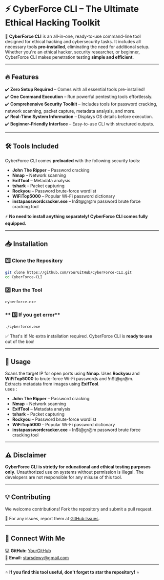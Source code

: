 # ⚡ CyberForce CLI – The Ultimate Ethical Hacking Toolkit

🚀 **CyberForce CLI** is an all-in-one, ready-to-use command-line tool designed for ethical hacking and cybersecurity tasks. It includes all necessary tools **pre-installed**, eliminating the need for additional setup. Whether you're an ethical hacker, security researcher, or beginner, CyberForce CLI makes penetration testing **simple and efficient**.

---

## 🔥 Features  
✔️ **Zero Setup Required** – Comes with all essential tools pre-installed!  
✔️ **One Command Execution** – Run powerful pentesting tools effortlessly.  
✔️ **Comprehensive Security Toolkit** – Includes tools for password cracking, network scanning, packet capture, metadata analysis, and more.  
✔️ **Real-Time System Information** – Displays OS details before execution.  
✔️ **Beginner-Friendly Interface** – Easy-to-use CLI with structured outputs.  

---

## 🛠️ Tools Included  
CyberForce CLI comes **preloaded** with the following security tools:  

- **John The Ripper** – Password cracking  
- **Nmap** – Network scanning  
- **ExifTool** – Metadata analysis  
- **tshark** – Packet capturing  
- **Rockyou** – Password brute-force wordlist  
- **WiFiTop5000** – Popular Wi-Fi password dictionary  
- **instapasswordcracker.exe** – In$t@gr@m password brute force cracking tool  

⚡ **No need to install anything separately! CyberForce CLI comes fully equipped.**  

---

## 📥 Installation  

### **1️⃣ Clone the Repository**  
```sh
git clone https://github.com/YourGitHub/CyberForce-CLI.git
cd CyberForce-CLI
```

### **2️⃣ Run the Tool**  
```sh
cyberforce.exe
```

### ** 3️⃣ If you get error**  
```sh
./cyberforce.exe
```

✅ That's it! No extra installation required. CyberForce CLI is **ready to use** out of the box!  

---

## 🚀 Usage  
Scans the target IP for open ports using **Nmap**. 
Uses **Rockyou** and **WiFiTop5000** to brute-force Wi-Fi passwords and !n$t@gr@m.  
Extracts metadata from images using **ExifTool**.  
uses :
- **John The Ripper** – Password cracking  
- **Nmap** – Network scanning  
- **ExifTool** – Metadata analysis  
- **tshark** – Packet capturing  
- **Rockyou** – Password brute-force wordlist  
- **WiFiTop5000** – Popular Wi-Fi password dictionary  
- **instapasswordcracker.exe** – In$t@gr@m password brute force cracking tool  

---

## ⚠️ Disclaimer  
**CyberForce CLI is strictly for educational and ethical testing purposes only.** Unauthorized use on systems without permission is illegal. The developers are not responsible for any misuse of this tool.  

---

## 💡 Contributing  
We welcome contributions! Fork the repository and submit a pull request.  

📩 For any issues, report them at [GitHub Issues](https://github.com/AmashOnBlitz/CyberForce-CLI/issues).  

---

## 🔗 Connect With Me  
💻 **GitHub:** [YourGitHub](https://github.com/AmashOnBlitz)  
📧 **Email:** starsdewy@gmail.com  

---

⭐ **If you find this tool useful, don't forget to star the repository!** ⭐  
